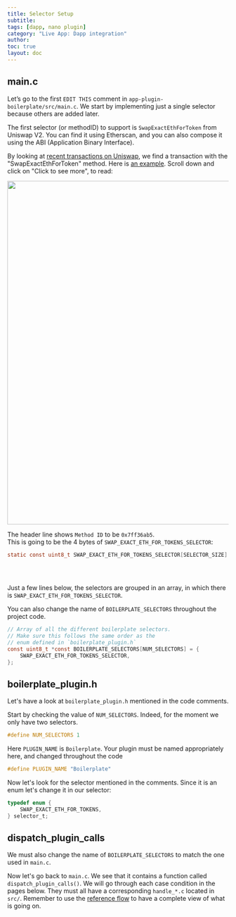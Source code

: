```yaml
---
title: Selector Setup
subtitle:
tags: [dapp, nano plugin]
category: "Live App: Dapp integration"
author:
toc: true
layout: doc
---
```

## main.c

Let’s go to the first `EDIT THIS` comment in `app-plugin-boilerplate/src/main.c`. We start by implementing just a single selector because others are added later.

The first selector (or methodID) to support is `SwapExactEthForToken` from Uniswap V2. 
You can find it using Etherscan, and you can also compose it using the ABI (Application Binary Interface).

By looking at [recent transactions on Uniswap](https://etherscan.io/txs?a=0x7a250d5630b4cf539739df2c5dacb4c659f2488d), we find a transaction with the "SwapExactEthForToken" method. Here is [an example](https://etherscan.io/tx/0x216bfa6fb8488901d168810cda1b716d1abcb002a87c3224180deaff00c950fc). Scroll down and click on "Click to see more", to read:

<!-- ------------- Image ------------- -->
<div style="text-align:center">
<img width="780" src="../images/30fglqb.png" ></div>
<!-- --------------------------------- -->

The header line shows `Method ID` to be `0x7ff36ab5`.  
This is going to be the 4 bytes of `SWAP_EXACT_ETH_FOR_TOKENS_SELECTOR`:
```c
static const uint8_t SWAP_EXACT_ETH_FOR_TOKENS_SELECTOR[SELECTOR_SIZE] = {0x7f,
                                                                                                                                               0xf3,
                                                                                                                                               0x6a,
                                                                                                                                               0xb5};
```

Just a few lines below, the selectors are grouped in an array, in which there is `SWAP_EXACT_ETH_FOR_TOKENS_SELECTOR`. 

You can also change the name of `BOILERPLATE_SELECTORS` throughout the project code.

```c
// Array of all the different boilerplate selectors. 
// Make sure this follows the same order as the
// enum defined in `boilerplate_plugin.h`
const uint8_t *const BOILERPLATE_SELECTORS[NUM_SELECTORS] = {
    SWAP_EXACT_ETH_FOR_TOKENS_SELECTOR,
};
```
## boilerplate_plugin.h

Let's have a look at `boilerplate_plugin.h` mentioned in the code comments.

Start by checking the value of `NUM_SELECTORS`. Indeed, for the moment we only have two selectors.
```c
#define NUM_SELECTORS 1
```

Here `PLUGIN_NAME` is `Boilerplate`. Your plugin must be named appropriately here, and changed throughout the code

```c
#define PLUGIN_NAME "Boilerplate"
```

Now let's look for the selector mentioned in the comments. Since it is an enum let's change it in our selector:
```c
typedef enum {
    SWAP_EXACT_ETH_FOR_TOKENS,
} selector_t;
```

## dispatch_plugin_calls 

We must also change the name of `BOILERPLATE_SELECTORS` to match the one used in `main.c`.

Now let's go back to `main.c`. We see that it contains a function called `dispatch_plugin_calls()`. 
We will go through each case condition in the pages below. They must all have a corresponding `handle_*.c` located in `src/`. 
Remember to use the [reference flow](../flow) to have a complete view of what is going on.

